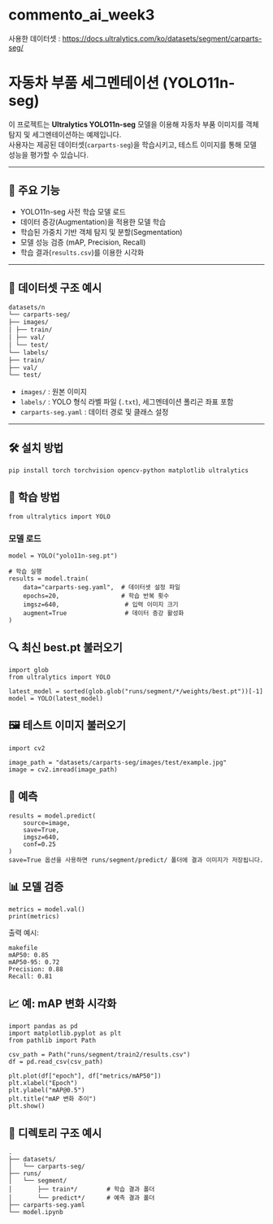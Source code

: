 # commento_ai_week3

사용한 데이터셋 : https://docs.ultralytics.com/ko/datasets/segment/carparts-seg/




# 자동차 부품 세그멘테이션 (YOLO11n-seg)

이 프로젝트는 **Ultralytics YOLO11n-seg** 모델을 이용해 자동차 부품 이미지를 객체 탐지 및 세그멘테이션하는 예제입니다.  
사용자는 제공된 데이터셋(`carparts-seg`)을 학습시키고, 테스트 이미지를 통해 모델 성능을 평가할 수 있습니다.

---

## 📌 주요 기능
- YOLO11n-seg 사전 학습 모델 로드  
- 데이터 증강(Augmentation)을 적용한 모델 학습  
- 학습된 가중치 기반 객체 탐지 및 분할(Segmentation)  
- 모델 성능 검증 (mAP, Precision, Recall)  
- 학습 결과(`results.csv`)를 이용한 시각화  

---

## 📂 데이터셋 구조 예시
```bash
datasets/n
└── carparts-seg/
├── images/
│ ├── train/
│ ├── val/
│ └── test/
└── labels/
├── train/
├── val/
└── test/
```

- `images/` : 원본 이미지  
- `labels/` : YOLO 형식 라벨 파일 (`.txt`), 세그멘테이션 폴리곤 좌표 포함  
- `carparts-seg.yaml` : 데이터 경로 및 클래스 설정  

---

## 🛠 설치 방법
```
pip install torch torchvision opencv-python matplotlib ultralytics
```


## 🚀 학습 방법
```
from ultralytics import YOLO
```


### 모델 로드
```
model = YOLO("yolo11n-seg.pt")

# 학습 실행
results = model.train(
    data="carparts-seg.yaml",  # 데이터셋 설정 파일
    epochs=20,                 # 학습 반복 횟수
    imgsz=640,                  # 입력 이미지 크기
    augment=True                # 데이터 증강 활성화
)
```

## 🔍 최신 best.pt 불러오기
```
import glob
from ultralytics import YOLO

latest_model = sorted(glob.glob("runs/segment/*/weights/best.pt"))[-1]
model = YOLO(latest_model)
```


## 🖼 테스트 이미지 불러오기
```
import cv2

image_path = "datasets/carparts-seg/images/test/example.jpg"
image = cv2.imread(image_path)
```


## 📌 예측
```
results = model.predict(
    source=image,
    save=True,
    imgsz=640,
    conf=0.25
)
save=True 옵션을 사용하면 runs/segment/predict/ 폴더에 결과 이미지가 저장됩니다.
```


## 📊 모델 검증
```
metrics = model.val()
print(metrics)
```
출력 예시:
```
makefile
mAP50: 0.85
mAP50-95: 0.72
Precision: 0.88
Recall: 0.81
```


## 📈 예: mAP 변화 시각화
```
import pandas as pd
import matplotlib.pyplot as plt
from pathlib import Path

csv_path = Path("runs/segment/train2/results.csv")
df = pd.read_csv(csv_path)

plt.plot(df["epoch"], df["metrics/mAP50"])
plt.xlabel("Epoch")
plt.ylabel("mAP@0.5")
plt.title("mAP 변화 추이")
plt.show()
```


## 📁 디렉토리 구조 예시
```
.
├── datasets/
│   └── carparts-seg/
├── runs/
│   └── segment/
│       ├── train*/        # 학습 결과 폴더
│       └── predict*/      # 예측 결과 폴더
├── carparts-seg.yaml
└── model.ipynb
```



